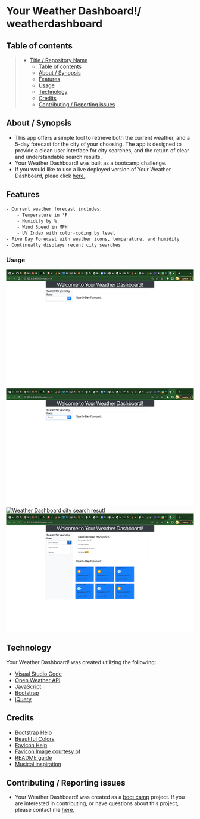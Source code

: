 # Your Weather Dashboard!/ weatherdashboard

## Table of contents

> - [Title / Repository Name](#title--repository-name)
>   - [Table of contents](#table-of-contents)
>   - [About / Synopsis](#about--synopsis)
>   - [Features](#features)
>   - [Usage](#usage)
>   - [Technology](#technology)
>   - [Credits](#credits)
>   - [Contributing / Reporting issues](#contributing--reporting-issues)

## About / Synopsis

- This app offers a simple tool to retrieve both the current weather, and a 5-day forecast for the city of your choosing. The app is designed to provide a clean user interface for city searches, and the return of clear and understandable search results.
- Your Weather Dashboard! was built as a bootcamp challenge.
- If you would like to use a live deployed version of Your Weather Dashboard, pleae click [here.]()

## Features

    - Current weather forecast includes:
        - Temperature in °F
        - Humidity by %
        - Wind Speed in MPH
        - UV Index with color-coding by level
    - Five Day Forecast with weather icons, temperature, and humidity
    - Continually displays recent city searches

### Usage

![Your Weather Dashboard read to use](assets/images/weatherdashboardready.png?raw=true "Weather-Dashboard")
![City Search (Denver) Using Your Weather Dashboard](assets/images/weatherdashboardcitysearch.png?raw=true "Weather-Dashboard-Denver")
![Weather Dashboard city search resutl](?raw=true)
![See your cities you have already searched (Denver/Sanfranciso)](assets/images/weatherdashboardsavedcity.png?raw=true "Weather-Dashboard-Saved-City")

## Technology

Your Weather Dashboard! was created utilizing the following:

- [Visual Studio Code](https://code.visualstudio.com/)
- [Open Weather API](https://openweathermap.org/)
- [JavaScript](https://www.javascript.com/)
- [Bootstrap](https://getbootstrap.com/)
- [jQuery](https://jquery.com/)

## Credits

- [Bootstrap Help](https://www.creative-tim.com/blog/web-design/add-bootstrap-html-guide/)
- [Beautiful Colors](https://flatuicolors.com/)
- [Favicon Help](https://www.w3schools.com/html/html_favicon.asp)
- [Favicon Image courtesy of](https://freepngimg.com/png/76810-forecasting-weather-forecast-icon-free-frame)
- [README guide](https://www.freecodecamp.org/news/how-to-write-a-good-readme-file/)
- [Musical inspiration]()

## Contributing / Reporting issues

- Your Weather Dashboard! was created as a [boot camp](https://bootcamp.berkeley.edu/coding/) project. If you are interested in contributing, or have questions about this project, please contact me [here.](mailto:stokescomp01@gmail.com)
